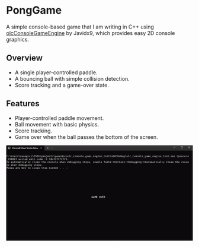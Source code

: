 # PongGame

A simple console-based game that I am writing in C++ using [olcConsoleGameEngine](https://github.com/OneLoneCoder/Javidx9/blob/master/ConsoleGameEngine/olcConsoleGameEngine.h) by Javidx9, which provides easy 2D console graphics.

## Overview
* A single player-controlled paddle.
* A bouncing ball with simple collision detection.
* Score tracking and a game-over state.

## Features

* Player-controlled paddle movement.
* Ball movement with basic physics.
* Score tracking.
* Game over when the ball passes the bottom of the screen.


![](./demo.gif)


